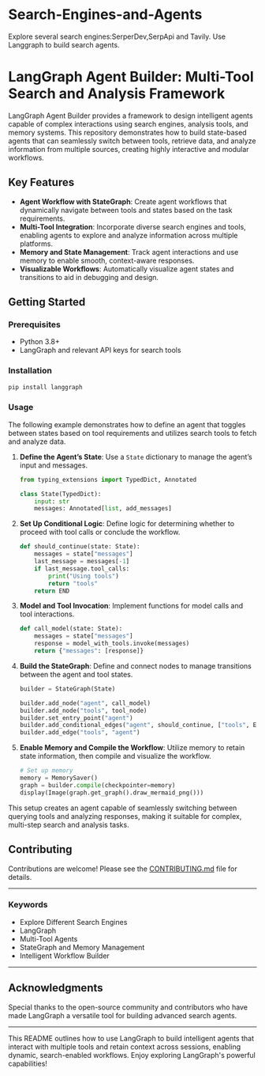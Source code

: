 # Search-Engines-and-Agents
Explore several search engines:SerperDev,SerpApi and Tavily. Use Langgraph to build search agents.


# LangGraph Agent Builder: Multi-Tool Search and Analysis Framework

LangGraph Agent Builder provides a framework to design intelligent agents capable of complex interactions using search engines, analysis tools, and memory systems. This repository demonstrates how to build state-based agents that can seamlessly switch between tools, retrieve data, and analyze information from multiple sources, creating highly interactive and modular workflows.

## Key Features

- **Agent Workflow with StateGraph**: Create agent workflows that dynamically navigate between tools and states based on the task requirements.
- **Multi-Tool Integration**: Incorporate diverse search engines and tools, enabling agents to explore and analyze information across multiple platforms.
- **Memory and State Management**: Track agent interactions and use memory to enable smooth, context-aware responses.
- **Visualizable Workflows**: Automatically visualize agent states and transitions to aid in debugging and design.

## Getting Started

### Prerequisites

- Python 3.8+
- LangGraph and relevant API keys for search tools

### Installation

```bash
pip install langgraph
```

### Usage

The following example demonstrates how to define an agent that toggles between states based on tool requirements and utilizes search tools to fetch and analyze data.

1. **Define the Agent’s State**: Use a `State` dictionary to manage the agent’s input and messages.

    ```python
    from typing_extensions import TypedDict, Annotated

    class State(TypedDict):
        input: str
        messages: Annotated[list, add_messages]
    ```

2. **Set Up Conditional Logic**: Define logic for determining whether to proceed with tool calls or conclude the workflow.

    ```python
    def should_continue(state: State):
        messages = state["messages"]
        last_message = messages[-1]
        if last_message.tool_calls:
            print("Using tools")
            return "tools"
        return END
    ```

3. **Model and Tool Invocation**: Implement functions for model calls and tool interactions.

    ```python
    def call_model(state: State):
        messages = state["messages"]
        response = model_with_tools.invoke(messages)
        return {"messages": [response]}
    ```

4. **Build the StateGraph**: Define and connect nodes to manage transitions between the agent and tool states.

    ```python
    builder = StateGraph(State)

    builder.add_node("agent", call_model)
    builder.add_node("tools", tool_node)
    builder.set_entry_point("agent")
    builder.add_conditional_edges("agent", should_continue, ["tools", END])
    builder.add_edge("tools", "agent")
    ```

5. **Enable Memory and Compile the Workflow**: Utilize memory to retain state information, then compile and visualize the workflow.

    ```python
    # Set up memory
    memory = MemorySaver()
    graph = builder.compile(checkpointer=memory)
    display(Image(graph.get_graph().draw_mermaid_png()))
    ```

This setup creates an agent capable of seamlessly switching between querying tools and analyzing responses, making it suitable for complex, multi-step search and analysis tasks.

## Contributing

Contributions are welcome! Please see the [CONTRIBUTING.md](CONTRIBUTING.md) file for details.

---

### Keywords

- Explore Different Search Engines
- LangGraph
- Multi-Tool Agents
- StateGraph and Memory Management
- Intelligent Workflow Builder

--- 

## Acknowledgments

Special thanks to the open-source community and contributors who have made LangGraph a versatile tool for building advanced search agents.

---

This README outlines how to use LangGraph to build intelligent agents that interact with multiple tools and retain context across sessions, enabling dynamic, search-enabled workflows. Enjoy exploring LangGraph's powerful capabilities!
